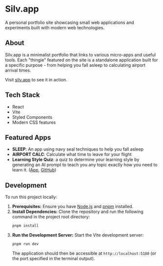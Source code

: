 # Silv.app

A personal portfolio site showcasing small web applications and experiments built with modern web technologies.

## About

Silv.app is a minimalist portfolio that links to various micro-apps and useful tools. Each "thingie" featured on the site is a standalone application built for a specific purpose - from helping you fall asleep to calculating airport arrival times.

Visit [silv.app](https://silv.app) to see it in action.

## Tech Stack

- React
- Vite
- Styled Components
- Modern CSS features

## Featured Apps

- **SLEEP**: An app using navy seal techniques to help you fall asleep
- **AIRPORT CALC**: Calculate what time to leave for your flight
- **Learning Style Quiz**: a quiz to determine your learning style by generating an AI prompt to teach you any topic exactly how you need to learn it. ([App](https://learn.silv.app/), [GitHub](https://github.com/mattsilv/silv-learn))

## Development

To run this project locally:

1.  **Prerequisites:** Ensure you have [Node.js](https://nodejs.org/) and [pnpm](https://pnpm.io/) installed.
2.  **Install Dependencies:** Clone the repository and run the following command in the project root directory:
    ```bash
    pnpm install
    ```
3.  **Run the Development Server:** Start the Vite development server:
    ```bash
    pnpm run dev
    ```
    The application should then be accessible at `http://localhost:5180` (or the port specified in the terminal output).
